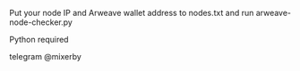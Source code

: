 Put your node IP and Arweave wallet address to nodes.txt and run arweave-node-checker.py

Python required

telegram @mixerby
